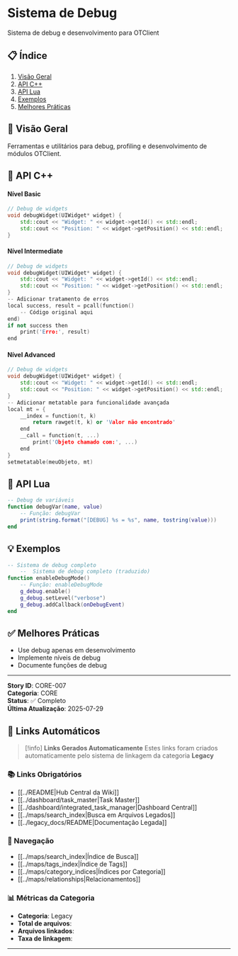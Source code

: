 # Sistema de Debug

Sistema de debug e desenvolvimento para OTClient

## 📋 Índice
1. [Visão Geral](#visão-geral)
2. [API C++](#api-c)
3. [API Lua](#api-lua)
4. [Exemplos](#exemplos)
5. [Melhores Práticas](#melhores-práticas)

## 🎯 Visão Geral

Ferramentas e utilitários para debug, profiling e desenvolvimento de módulos OTClient.

## 🔧 API C++

#### Nível Basic
```cpp
// Debug de widgets
void debugWidget(UIWidget* widget) {
    std::cout << "Widget: " << widget->getId() << std::endl;
    std::cout << "Position: " << widget->getPosition() << std::endl;
}
```

#### Nível Intermediate
```cpp
// Debug de widgets
void debugWidget(UIWidget* widget) {
    std::cout << "Widget: " << widget->getId() << std::endl;
    std::cout << "Position: " << widget->getPosition() << std::endl;
}
-- Adicionar tratamento de erros
local success, result = pcall(function()
    -- Código original aqui
end)
if not success then
    print('Erro:', result)
end
```

#### Nível Advanced
```cpp
// Debug de widgets
void debugWidget(UIWidget* widget) {
    std::cout << "Widget: " << widget->getId() << std::endl;
    std::cout << "Position: " << widget->getPosition() << std::endl;
}
-- Adicionar metatable para funcionalidade avançada
local mt = {
    __index = function(t, k)
        return rawget(t, k) or 'Valor não encontrado'
    end
    __call = function(t, ...)
        print('Objeto chamado com:', ...)
    end
}
setmetatable(meuObjeto, mt)
```

## 🐍 API Lua

```lua
-- Debug de variáveis
function debugVar(name, value)
    -- Função: debugVar
    print(string.format("[DEBUG] %s = %s", name, tostring(value)))
end
```

## 💡 Exemplos

```lua
-- Sistema de debug completo
    --  Sistema de debug completo (traduzido)
function enableDebugMode()
    -- Função: enableDebugMode
    g_debug.enable()
    g_debug.setLevel("verbose")
    g_debug.addCallback(onDebugEvent)
end
```

## ✅ Melhores Práticas

- Use debug apenas em desenvolvimento
- Implemente níveis de debug
- Documente funções de debug

---

**Story ID**: CORE-007  
**Categoria**: CORE  
**Status**: ✅ Completo  
**Última Atualização**: 2025-07-29

## 🔗 **Links Automáticos**

> [!info] **Links Gerados Automaticamente**
> Estes links foram criados automaticamente pelo sistema de linkagem da categoria **Legacy**

### **📚 Links Obrigatórios**
- [[../README|Hub Central da Wiki]]
- [[../dashboard/task_master|Task Master]]
- [[../dashboard/integrated_task_manager|Dashboard Central]]
- [[../maps/search_index|Busca em Arquivos Legados]]
- [[../legacy_docs/README|Documentação Legada]]

### **🧭 Navegação**
- [[../maps/search_index|Índice de Busca]]
- [[../maps/tags_index|Índice de Tags]]
- [[../maps/category_indices|Índices por Categoria]]
- [[../maps/relationships|Relacionamentos]]

### **📊 Métricas da Categoria**
- **Categoria**: Legacy
- **Total de arquivos**: <!-- Contador automático -->
- **Arquivos linkados**: <!-- Contador automático -->
- **Taxa de linkagem**: <!-- Percentual automático -->

---

